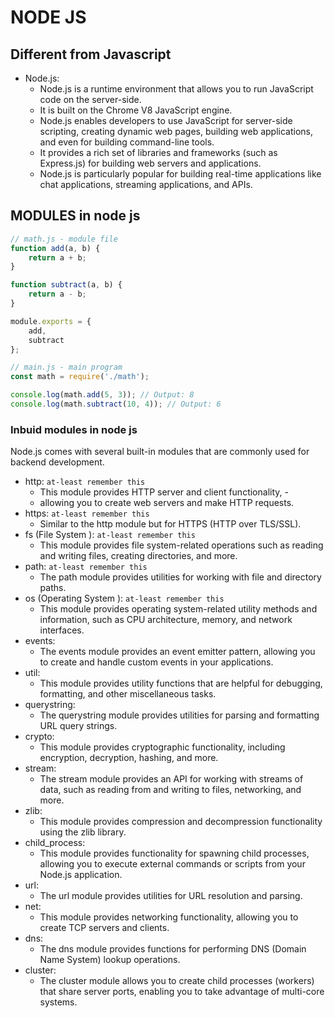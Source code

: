 # NODE JS

## Different from Javascript

- Node.js:
  - Node.js is a runtime environment that allows you to run JavaScript code on the server-side.
  - It is built on the Chrome V8 JavaScript engine.
  - Node.js enables developers to use JavaScript for server-side scripting, creating dynamic web pages, building web applications, and even for building command-line tools.
  - It provides a rich set of libraries and frameworks (such as Express.js) for building web servers and applications.
  - Node.js is particularly popular for building real-time applications like chat applications, streaming applications, and APIs.

## MODULES in node js

```javascript
// math.js - module file
function add(a, b) {
    return a + b;
}

function subtract(a, b) {
    return a - b;
}

module.exports = {
    add,
    subtract
};
```

```javascript
// main.js - main program
const math = require('./math');

console.log(math.add(5, 3)); // Output: 8
console.log(math.subtract(10, 4)); // Output: 6
```

### Inbuid modules in node js

Node.js comes with several built-in modules that are commonly used for backend development.

- http: `at-least remember this`
  - This module provides HTTP server and client functionality, -
  - allowing you to create web servers and make HTTP requests.
- https: `at-least remember this`
  - Similar to the http module but for HTTPS (HTTP over TLS/SSL).
- fs (File System ): `at-least remember this`
  - This module provides file system-related operations such as reading and writing files, creating directories, and more.
- path: `at-least remember this`
  - The path module provides utilities for working with file and directory paths.
- os (Operating System ): `at-least remember this`
  - This module provides operating system-related utility methods and information, such as CPU architecture, memory, and network interfaces.
- events:
  - The events module provides an event emitter pattern, allowing you to create and handle custom events in your applications.
- util:
  - This module provides utility functions that are helpful for debugging, formatting, and other miscellaneous tasks.
- querystring:
  - The querystring module provides utilities for parsing and formatting URL query strings.
- crypto:
  - This module provides cryptographic functionality, including encryption, decryption, hashing, and more.
- stream:
  - The stream module provides an API for working with streams of data, such as reading from and writing to files, networking, and more.
- zlib:
  - This module provides compression and decompression functionality using the zlib library.
- child_process:
  - This module provides functionality for spawning child processes, allowing you to execute external commands or scripts from your Node.js application.
- url:
  - The url module provides utilities for URL resolution and parsing.
- net:
  - This module provides networking functionality, allowing you to create TCP servers and clients.
- dns:
  - The dns module provides functions for performing DNS (Domain Name System) lookup operations.
- cluster:
  - The cluster module allows you to create child processes (workers) that share server ports, enabling you to take advantage of multi-core systems.
